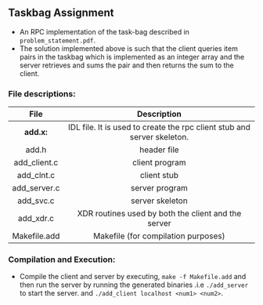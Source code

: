 ## Taskbag Assignment

* An RPC implementation of the task-bag described in `problem_statement.pdf`.
* The solution implemented above is such that the client queries item pairs in the taskbag which is implemented as an integer array and the server retrieves and sums the pair and then returns the sum to the client.

### File descriptions:

| File | Description |
| :-: | :-: |
|**add.x:** | IDL file. It is used to create the rpc client stub and server skeleton. |
| add.h | header file|
| add_client.c |  client program |
| add_clnt.c | client stub |
| add_server.c | server program |
| add_svc.c | server skeleton | 
| add_xdr.c| XDR routines used by both the client and the server |
| Makefile.add | Makefile (for compilation purposes) |

### Compilation and Execution:

* Compile the client and server by executing, `make -f Makefile.add` and then run the server by running the generated binaries .i.e `./add_server` to start the server. and `./add_client localhost <num1> <num2>`.


